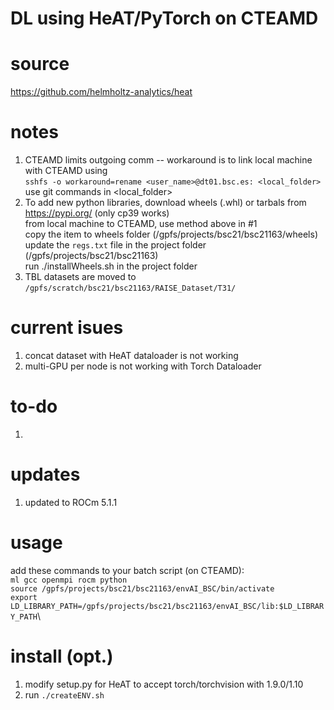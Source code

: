 # DL using HeAT/PyTorch on CTEAMD

# source
https://github.com/helmholtz-analytics/heat

# notes
1. CTEAMD limits outgoing comm -- workaround is to link local machine with CTEAMD using\
`sshfs -o workaround=rename <user_name>@dt01.bsc.es: <local_folder>`\
use git commands in <local_folder>
2. To add new python libraries, download wheels (.whl) or tarbals from https://pypi.org/ (only cp39 works)\
from local machine to CTEAMD, use method above in #1\
copy the item to wheels folder (/gpfs/projects/bsc21/bsc21163/wheels)\
update the `regs.txt` file in the project folder (/gpfs/projects/bsc21/bsc21163)\
run ./installWheels.sh in the project folder
3. TBL datasets are moved to `/gpfs/scratch/bsc21/bsc21163/RAISE_Dataset/T31/`

# current isues
1. concat dataset with HeAT dataloader is not working 
2. multi-GPU per node is not working with Torch Dataloader

# to-do
1. 

# updates
1. updated to ROCm 5.1.1

# usage
add these commands to your batch script (on CTEAMD):\
`ml gcc openmpi rocm python`\
`source /gpfs/projects/bsc21/bsc21163/envAI_BSC/bin/activate`\
`export LD_LIBRARY_PATH=/gpfs/projects/bsc21/bsc21163/envAI_BSC/lib:$LD_LIBRARY_PATH`\

# install (opt.)
1. modify setup.py for HeAT to accept torch/torchvision with 1.9.0/1.10
2. run `./createENV.sh`
